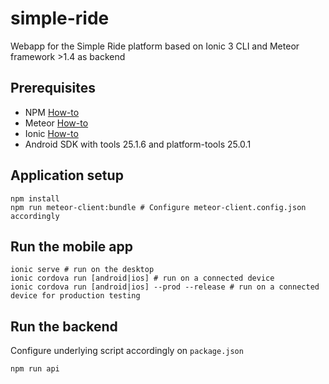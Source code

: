 # simple-ride

Webapp for the Simple Ride platform based on Ionic 3 CLI and Meteor framework >1.4 as backend

## Prerequisites

* NPM [How-to](https://nodejs.org/en/)
* Meteor [How-to](https://www.meteor.com/install)
* Ionic [How-to](https://ionicframework.com/getting-started/)
* Android SDK with tools 25.1.6 and platform-tools 25.0.1

## Application setup

```
npm install
npm run meteor-client:bundle # Configure meteor-client.config.json accordingly
```

## Run the mobile app

```
ionic serve # run on the desktop
ionic cordova run [android|ios] # run on a connected device
ionic cordova run [android|ios] --prod --release # run on a connected device for production testing
```

## Run the backend

Configure underlying script accordingly on `package.json`

```
npm run api
```
